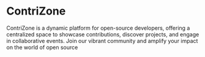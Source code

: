 # ContriZone
ContriZone is a dynamic platform for open-source developers, offering a centralized space to showcase contributions, discover projects, and engage in collaborative events. Join our vibrant community and amplify your impact on the world of open source
